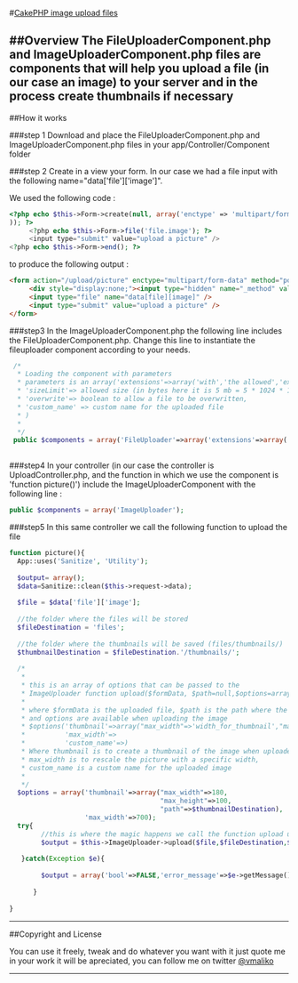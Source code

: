 #[CakePHP image upload files](http://www.githup.com/cakephp2.0_image_upload)


##Overview
The FileUploaderComponent.php and ImageUploaderComponent.php files are components that will help you upload a file (in our case an image) to your server and in the process create thumbnails if necessary
---
 
##How it works

###step 1
Download and place the FileUploaderComponent.php and ImageUploaderComponent.php files in your app/Controller/Component folder

###step 2 
Create in a view your form. In our case we had a file input with the following name="data['file']['image']".

We used the following code :

````php
<?php echo $this->Form->create(null, array('enctype' => 'multipart/form-data','url' => array('controller' => 'upload', 'action' => 'picture')
)); ?>
     <?php echo $this->Form->file('file.image'); ?>
     <input type="submit" value="upload a picture" />
<?php echo $this->Form->end(); ?>
````

to produce the following output :

````html
<form action="/upload/picture" enctype="multipart/form-data" method="post" accept-charset="utf-8">
     <div style="display:none;"><input type="hidden" name="_method" value="POST"></div>     
     <input type="file" name="data[file][image]" />     
     <input type="submit" value="upload a picture" />
</form> 
````

###step3
In the ImageUploaderComponent.php the following line includes the FileUploaderComponent.php. Change this line to instantiate the fileuploader component according to your needs.

````php
 /*
  * Loading the component with parameters
  * parameters is an array('extensions'=>array('with','the allowed','extensions'),
  * 'sizeLimit'=> allowed size (in bytes here it is 5 mb = 5 * 1024 * 1024),
  * 'overwrite'=> boolean to allow a file to be overwritten,
  * 'custom_name' => custom name for the uploaded file
  * )
  * 
  */
 public $components = array('FileUploader'=>array('extensions'=>array('jpeg','gif','bmp','jpg','png'),'sizeLimit'=>5242880));
 
````

###step4
In your controller (in our case the controller is  UploadController.php, and the function in which we use the component is 'function picture()') include the ImageUploaderComponent with the following line :

````php
public $components = array('ImageUploader');
````

###step5
In this same controller we call the following function to upload the file
````php
function picture(){
  App::uses('Sanitize', 'Utility');
  
  $output= array();  
  $data=Sanitize::clean($this->request->data);
  
  $file = $data['file']['image'];
  
  //the folder where the files will be stored
  $fileDestination = 'files';
  
  //the folder where the thumbnails will be saved (files/thumbnails/)
  $thumbnailDestination = $fileDestination.'/thumbnails/';
  
  /*
   * 
   * this is an array of options that can be passed to the 
   * ImageUploader function upload($formData, $path=null,$options=array('custom_name'=>null, 'thumbnail'=>null, 'max_width'=>null))
   * 
   * where $formData is the uploaded file, $path is the path where the file will be saved,
   * and options are available when uploading the image 
   * $options('thumbnail'=>array("max_width"=>'width_for_thumbnail',"max_height"=>'height_for_thumbnail', "path"=>'file/path/for/thumbnail/', "custom_name"=>'custom_name_for_the_thumbnail')
   *          'max_width'=>
   *          'custom_name'=>)
   * Where thumbnail is to create a thumbnail of the image when uploaded, 
   * max_width is to rescale the picture with a specific width,
   * custom_name is a custom name for the uploaded image
   * 
   */   
  $options = array('thumbnail'=>array("max_width"=>180,
                                      "max_height"=>100, 
                                      "path"=>$thumbnailDestination),
                   'max_width'=>700);    
  try{
        //this is where the magic happens we call the function upload using the imageuploader component 
        $output = $this->ImageUploader->upload($file,$fileDestination,$options);
       
   }catch(Exception $e){
          
        $output = array('bool'=>FALSE,'error_message'=>$e->getMessage());
       
      }
      
}
````

---

##Copyright and License

You can use it freely, tweak and do whatever you want with it just quote me in your work it will be apreciated, you can follow me on twitter [@vmaliko](http://www.twitter.com/vmaliko)

---
